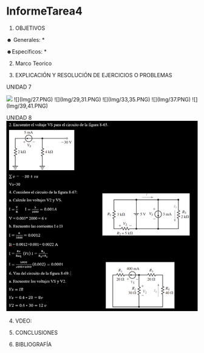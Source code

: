 # InformeTarea4

1. OBJETIVOS

☻ Generales:
*

☻Específicos:
* 

2. Marco Teorico 

3. EXPLICACIÓN Y RESOLUCIÓN DE EJERCICIOS O PROBLEMAS

UNIDAD 7

<img src= Img/1-3.PNG>
![](Img/27.PNG)
![](Img/29,31.PNG)
![](Img/33,35.PNG)
![](Img/37.PNG)
![](Img/39,41.PNG)

UNIDAD 8
![](Img/2,4,6.PNG)


4. VDEO:


6. CONCLUSIONES


8. BIBLIOGRAFÍA



